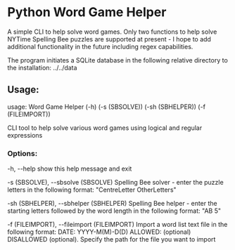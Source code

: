 # Python Word Game Helper

A simple CLI to help solve word games. Only two functions to help solve NYTime Spelling Bee puzzles are supported at present - I hope to add additional functionality in the future including regex capabilities.

The program initiates a SQLite database in the following relative directory to the installation: ../../data

## Usage:

usage: Word Game Helper (-h) (-s (SBSOLVE)) (-sh (SBHELPER)) (-f (FILEIMPORT))

CLI tool to help solve various word games using logical and regular expressions

### Options:

-h, --help show this help message and exit

-s (SBSOLVE), --sbsolve (SBSOLVE)
Spelling Bee solver - enter the puzzle letters in the following format: "CentreLetter OtherLetters"

-sh (SBHELPER), --sbhelper (SBHELPER)
Spelling Bee helper - enter the starting letters followed by the word length in the following format: "AB 5"

-f (FILEIMPORT), --fileimport (FILEIMPORT)
Import a word list text file in the following format:
DATE: YYYY-M(M)-D(D) ALLOWED: (optional)
DISALLOWED (optional). Specify
the path for the file you want to import
